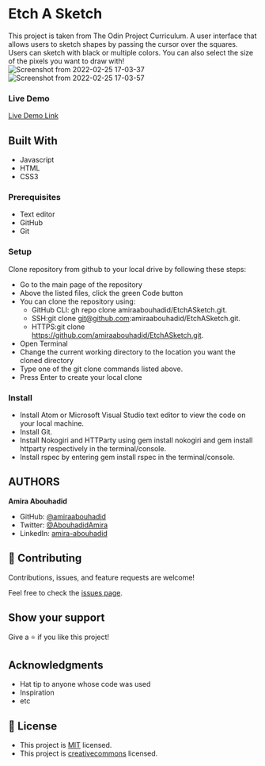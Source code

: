 
# Etch A Sketch

This project is taken from The Odin Project Curriculum. A user interface that allows users to  sketch shapes by passing the cursor over the squares. Users can sketch with black or multiple colors. 
You can also select the size of the pixels you want to draw with!
![Screenshot from 2022-02-25 17-03-37](https://user-images.githubusercontent.com/56790126/155738052-35a7795e-55d7-4646-934e-f0c78f65145a.png)
![Screenshot from 2022-02-25 17-03-57](https://user-images.githubusercontent.com/56790126/155738064-49ad7f5c-5f38-4d5f-a941-71705ab6834b.png)

### Live Demo

[Live Demo Link](https://amiraabouhadid.github.io/EtchASketch/)

## Built With
- Javascript
- HTML
- CSS3

### Prerequisites
- Text editor
- GitHub
- Git

### Setup
Clone repository from github to your local drive by following these steps:
- Go to the main page of the repository
- Above the listed files, click the green Code button
- You can clone the repository using:
  - GitHub CLI: gh repo clone amiraabouhadid/EtchASketch.git.
  - SSH:git clone git@github.com:amiraabouhadid/EtchASketch.git.
  - HTTPS:git clone https://github.com/amiraabouhadid/EtchASketch.git.
- Open Terminal
- Change the current working directory to the location you want the cloned directory
- Type one of the git clone commands listed above.
- Press Enter to create your local clone

### Install
- Install Atom or Microsoft Visual Studio text editor to view the code on your local machine.
- Install Git.
- Install Nokogiri and HTTParty using gem install nokogiri and gem install httparty respectively in the terminal/console.
- Install rspec by entering gem install rspec in the terminal/console.

## AUTHORS

**Amira Abouhadid**

- GitHub: [@amiraabouhadid](https://github.com/amiraabouhadid)
- Twitter: [@AbouhadidAmira](https://twitter.com/AbouhadidAmira)
- LinkedIn: [amira-abouhadid](https://www.linkedin.com/in/amira-abouhadid)


## 🤝 Contributing

Contributions, issues, and feature requests are welcome!

Feel free to check the [issues page](https://github.com/amiraabouhadid/EtchASketch/issues).

## Show your support

Give a ⭐️ if you like this project!

## Acknowledgments

- Hat tip to anyone whose code was used
- Inspiration
- etc

## 📝 License

- This project is [MIT](https://opensource.org/licenses/MIT) licensed.
- This project is [creativecommons](https://creativecommons.org/licenses/by-nc/4.0/) licensed.
